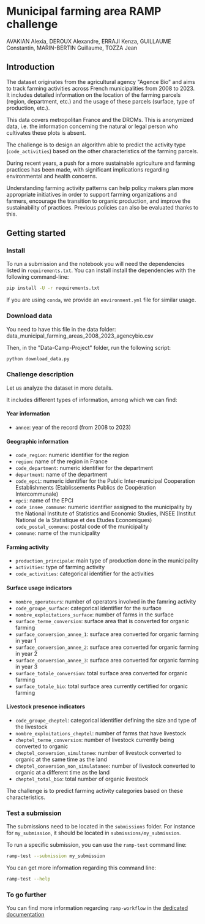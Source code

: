# Municipal farming area RAMP challenge

AVAKIAN Alexia, DEROUX Alexandre, ERRAJI Kenza, GUILLAUME Constantin, MARIN-BERTIN Guillaume, TOZZA Jean

## Introduction

The dataset originates from the agricultural agency "Agence Bio" and aims to track farming activities across French municipalities from 2008 to 2023. It includes detailed information on the location of the farming parcels (region, department, etc.) and the usage of these parcels (surface, type of production, etc.).

This data covers metropolitan France and the DROMs. This is anonymized data, i.e. the information concerning the natural or legal person who cultivates these plots is absent.

The challenge is to design an algorithm able to predict the activity type (`code_activities`) based on the other characteristics of the farming parcels. 

During recent years, a push for a more sustainable agriculture and farming practices has been made, with significant implications regarding environmental and health concerns.

Understanding farming activity patterns can help policy makers plan more appropriate initiatives in order to support farming organizations and farmers, encourage the transition to organic production, and improve the sustainability of practices. Previous policies can also be evaluated thanks to this.


## Getting started

### Install

To run a submission and the notebook you will need the dependencies listed
in `requirements.txt`. You can install install the dependencies with the
following command-line:

```bash
pip install -U -r requirements.txt
```

If you are using `conda`, we provide an `environment.yml` file for similar
usage.

### Download data

You need to have this file in the data folder: data_municipal_farming_areas_2008_2023_agencybio.csv

Then, in the "Data-Camp-Project" folder, run the following script:

```bash
python download_data.py
```

### Challenge description

Let us analyze the dataset in more details.

It includes different types of information, among which we can find:

#### Year information
- `annee`: year of the record (from 2008 to 2023)

#### Geographic information
- `code_region`: numeric identifier for the region
- `region`: name of the region in France
- `code_department`: numeric identifier for the department
- `department`: name of the department
- `code_epci`: numeric identifier for the Public Inter-municipal Cooperation Establishments (Etablissements Publics de Coopération Intercommunale)
- `epci`: name of the EPCI
- `code_insee_commune`: numeric identifier assigned to the municipality by the National Institute of Statistics and Economic Studies, INSEE (Institut National de la Statistique et des Etudes Economiques)
`code_postal_commune`: postal code of the municipality
- `commune`: name of the municipality

#### Farming activity
- `production_principale`: main type of production done in the municipality
- `activities`: type of farming activity 
- `code_activities`: categorical identifier for the activities

#### Surface usage indicators
- `nombre_operateurs`: number of operators involved in the famring activity
- `code_groupe_surface`: categorical identifier for the surface
- `nombre_exploitations_surface`: number of farms in the surface
- `surface_terme_conversion`: surface area that is converted for organic farming 
- `surface_conversion_annee_1`: surface area converted for organic farming in year 1
- `surface_conversion_annee_2`: surface area converted for organic farming in year 2
- `surface_conversion_annee_3`: surface area converted for organic farming in year 3
- `surface_totale_conversion`: total surface area converted for organic farming
- `surface_totale_bio`: total surface area currently certified for organic farming

#### Livestock presence indicators
- `code_groupe_cheptel`: categorical identifier defining the size and type of the livestock 
- `nombre_exploitations_cheptel`: number of farms that have livestock
- `cheptel_terme_conversion`: number of livestock currently being converted to organic
- `cheptel_conversion_simultanee`: number of livestock converted to organic at the same time as the land
- `cheptel_conversion_non_simulatanee`: number of livestock converted to organic at a different time as the land
- `cheptel_total_bio`: total number of organic livestock

The challenge is to predict farming activity categories based on these characteristics.


### Test a submission

The submissions need to be located in the `submissions` folder. For instance
for `my_submission`, it should be located in `submissions/my_submission`.

To run a specific submission, you can use the `ramp-test` command line:

```bash
ramp-test --submission my_submission
```

You can get more information regarding this command line:

```bash
ramp-test --help
```

### To go further

You can find more information regarding `ramp-workflow` in the
[dedicated documentation](https://paris-saclay-cds.github.io/ramp-docs/ramp-workflow/stable/using_kits.html)